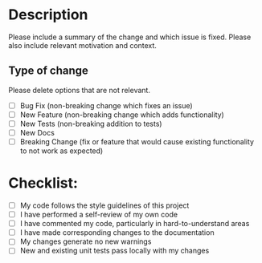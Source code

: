 # Description

Please include a summary of the change and which issue is fixed. Please also include relevant motivation and context.

## Type of change

Please delete options that are not relevant.

- [ ] Bug Fix (non-breaking change which fixes an issue)
- [ ] New Feature (non-breaking change which adds functionality)
- [ ] New Tests (non-breaking addition to tests)
- [ ] New Docs
- [ ] Breaking Change (fix or feature that would cause existing functionality to not work as expected)

# Checklist:

- [ ] My code follows the style guidelines of this project
- [ ] I have performed a self-review of my own code
- [ ] I have commented my code, particularly in hard-to-understand areas
- [ ] I have made corresponding changes to the documentation
- [ ] My changes generate no new warnings
- [ ] New and existing unit tests pass locally with my changes
